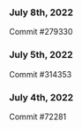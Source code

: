 ### July 8th, 2022

Commit #279330

### July 5th, 2022

Commit #314353


### July 4th, 2022

Commit #72281
